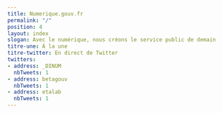 ```yaml
---
title: Numerique.gouv.fr
permalink: "/"
position: 4
layout: index
slogan: Avec le numérique, nous créons le service public de demain
titre-une: À la une
titre-twitter: En direct de Twitter
twitters:
- address: _DINUM
  nbTweets: 1
- address: betagouv
  nbTweets: 1
- address: etalab
  nbTweets: 1
---
```


